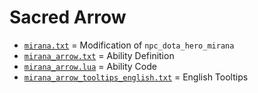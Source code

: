 # Sacred Arrow

- [`mirana.txt`](mirana.txt) = Modification of `npc_dota_hero_mirana`
- [`mirana_arrow.txt`](mirana_arrow.txt) = Ability Definition
- [`mirana_arrow.lua`](mirana_arrow.lua) = Ability Code
- [`mirana_arrow_tooltips_english.txt`](mirana_arrow_tooltips_english.txt) = English Tooltips
